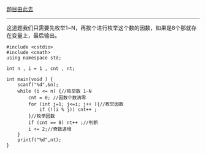 [题目由此去](https://www.luogu.com.cn/problem/AT4247)

------------

这道题我们只需要先枚举1~N，再挨个进行枚举这个数的因数，如果是8个那就存在变量上，最后输出。
```
#include <cstdio>
#include <cmath>
using namespace std;

int n , i = 1 , cnt , nt;

int main(void ) {
	scanf("%d",&n);
	while (i <= n) {//枚举数 1~N
		cnt = 0; //因数个数清零
		for (int j=1; j<=i; j++ ){//枚举因数
			if (!(i % j)) cnt++ ;
		}//枚举因数 
		if (cnt == 8) nt++ ;//判断
		i += 2;//奇数递增
	}
	printf("%d",nt);
}
```
